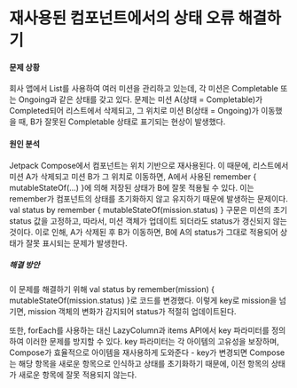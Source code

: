 # 재사용된 컴포넌트에서의 상태 오류 해결하기
#### 문제 상황
회사 앱에서 List<HiddenMissionEntity>를 사용하여 여러 미션을 관리하고 있는데, 각 미션은 Completable 또는 Ongoing과 같은 상태를 갖고 있다. 문제는 미션 A(상태 = Completable)가 Completed되어 리스트에서 삭제되고, 그 위치로 미션 B(상태 = Ongoing)가 이동했을 때, B가 잘못된 Completable 상태로 표기되는 현상이 발생했다.

#### 원인 분석
Jetpack Compose에서 컴포넌트는 위치 기반으로 재사용된다. 이 때문에, 리스트에서 미션 A가 삭제되고 미션 B가 그 위치로 이동하면, A에서 사용된 remember { mutableStateOf(...) }에 의해 저장된 상태가 B에 잘못 적용될 수 있다. 이는 remember가 컴포넌트의 상태를 초기화하지 않고 유지하기 때문에 발생하는 문제이다. val status by remember { mutableStateOf(mission.status) } 구문은 미션의 초기 status 값을 고정하고, 따라서, 미션 객체가 업데이트 되더라도 status가 갱신되지 않는 것이다. 이로 인해, A가 삭제된 후 B가 이동하면, B에 A의 status가 그대로 적용되어 상태가 잘못 표시되는 문제가 발생한다.

##### 해결 방안
이 문제를 해결하기 위해 val status by remember(mission) { mutableStateOf(mission.status) }로 코드를 변경했다. 이렇게 key로 mission을 넘기면, mission 객체의 변화가 감지되어 status가 적절히 업데이트된다. 

또한, forEach를 사용하는 대신 LazyColumn과 items API에서 key 파라미터를 정의하여 이러한 문제를 방지할 수 있다. key 파라미터는 각 아이템의 고유성을 보장하며, Compose가 효율적으로 아이템을 재사용하게 도와준다 - key가 변경되면 Compose는 해당 항목을 새로운 항목으로 인식하고 상태를 초기화하기 때문에, 이전 항목의 상태가 새로운 항목에 잘못 적용되지 않는다.